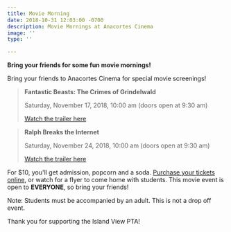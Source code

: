 ```yaml
---
title: Movie Morning
date: 2018-10-31 12:03:00 -0700
description: Movie Mornings at Anacortes Cinema
image: ''
type: ''

---
```

**Bring your friends for some fun movie mornings!**

Bring your friends to Anacortes Cinema for special movie screenings! 

> **Fantastic Beasts: The Crimes of Grindelwald**
>
> Saturday, November 17, 2018, 10:00 am (doors open at 9:30 am)
>
> [Watch the trailer here](https://www.youtube.com/watch?v=vvFybpmyB9E)

> **Ralph Breaks the Internet**
>
> Saturday, November 24, 2018, 10:00 am (doors open at 9:30 am)
>
> [Watch the trailer here](https://www.youtube.com/watch?v=lX71_Jcm4po)

For $10, you'll get admission, popcorn and a soda. [Purchase your tickets online](https://www.islandviewpta.org/movie), or watch for a flyer to come home with students. This movie event is open to **EVERYONE**, so bring your friends! 

Note: Students must be accompanied by an adult. This is not a drop off event.

Thank you for supporting the Island View PTA!